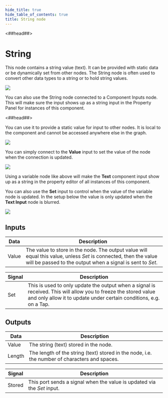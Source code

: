 ```yaml
---
hide_title: true
hide_table_of_contents: true
title: String node
---
```


<##head##>

# String

This node contains a <span className="ndl-data">string</span> value (text). It can be provided with static data or be dynamically set from other nodes. The <span className="ndl-node">String</span> node is often used to convert other data types to a <span className="ndl-data">string</span> or to hold string values.

<div className="ndl-image-with-background l">

![](/nodes/data/string/string_node.png)

</div>

You can also use the String node connected to a <span className="ndl-node">Component Inputs</span> node. This will make sure the input shows up as a <span className="ndl-data">string</span> input in the Property Panel for instances of this component.

<##head##>

You can use it to provide a static value for input to other nodes. It is local to the component and cannot be accessed anywhere else in the graph.

<div className="ndl-image-with-background l">

![](/nodes/data/string/local-string.png)

</div>

You can simply connect to the **Value** input to set the value of the node when the connection is updated.

<div className="ndl-image-with-background l">

![](/nodes/data/string/string-1.png)

</div>

Using a variable node like above will make the **Text** component input show up as a string in the property editor of all instances of this component.

You can also use the **Set** input to control when the value of the variable node is updated. In the setup below the value is only updated when the **Text Input** node is blurred.

<div className="ndl-image-with-background l">

![](/nodes/data/string/string-2.png)

</div>

## Inputs

| Data                                    | Description                                                                                                                                                                    |
| --------------------------------------- | ------------------------------------------------------------------------------------------------------------------------------------------------------------------------------ |
| <span className="ndl-data">Value</span> | The value to store in the node. The output value will equal this value, unless _Set_ is connected, then the value will be passed to the output when a signal is sent to _Set_. |

| Signal                                  | Description                                                                                                                                                                           |
| --------------------------------------- | ------------------------------------------------------------------------------------------------------------------------------------------------------------------------------------- |
| <span className="ndl-signal">Set</span> | This is used to only update the output when a signal is received. This will allow you to freeze the stored value and only allow it to update under certain conditions, e.g. on a Tap. |

## Outputs

| Data                                     | Description                                                                                   |
| ---------------------------------------- | --------------------------------------------------------------------------------------------- |
| <span className="ndl-data">Value</span>  | The string (text) stored in the node.                                                         |
| <span className="ndl-data">Length</span> | The length of the string (text) stored in the node, i.e. the number of characters and spaces. |

| Signal                                     | Description                                                             |
| ------------------------------------------ | ----------------------------------------------------------------------- |
| <span className="ndl-signal">Stored</span> | This port sends a signal when the value is updated via the _Set_ input. |
